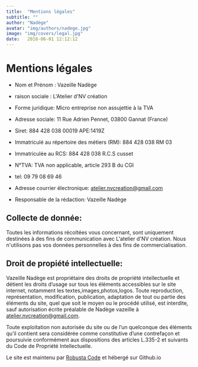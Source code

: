 ```yaml
---
title:  "Mentions légales"
subtitle: ""
author: "Nadège"
avatar: "img/authors/nadege.jpg"
image: "img/covers/legal.jpg"
date:   2018-06-01 12:12:12
---
```



Mentions légales
====


* Nom et Prénom : Vazeille Nadège
* raison sociale : L'Atelier d'NV création
* Forme juridique:  Micro entreprise non assujettie à la TVA
* Adresse sociale: 11 Rue Adrien Pennet, 03800 Gannat (France)
* Siret: 884 428 038 00019       APE:1419Z
* Immatriculé au répertoire des métiers (RM): 884 428 038 RM 03
* Immatriculée au RCS: 884 428 038 R.C.S cusset
* N°TVA: TVA non applicable, article 293 B du CGI 
* tel: 09 79 08 69 46
* Adresse courrier électronique: atelier.nvcreation@gmail.com

* Responsable de la rédaction: Vazeille Nadège

Collecte de donnée:
---
Toutes les informations récoltées vous concernant, sont uniquement destinées à des fins de communication avec L'atelier d'NV création. Nous n'utilisons pas vos données personnelles à des fins de commercialisation.

Droit de propiété intellectuelle:
---
Vazeille Nadège est propriétaire des droits de propriété intellectuelle et détient les droits d’usage sur tous les éléments accessibles sur le site internet, notamment les textes,images,photos,logos. Toute reproduction, représentation, modification, publication, adaptation de tout ou partie des éléments du site, quel que soit le moyen ou le procédé utilisé, est interdite, sauf autorisation écrite préalable de Nadège vazeille à atelier.nvcreation@gmail.com. 

Toute exploitation non autorisée du site ou de l’un quelconque des éléments qu’il contient sera considérée comme constitutive d’une contrefaçon et poursuivie conformément aux dispositions des articles L.335-2 et suivants du Code de Propriété Intellectuelle.



Le site est maintenu par [Robusta Code](http://www.robusta.io) et hébergé sur Github.io

